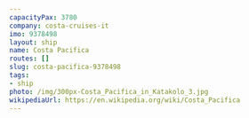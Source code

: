 ```yaml
---
capacityPax: 3780
company: costa-cruises-it
imo: 9378498
layout: ship
name: Costa Pacifica
routes: []
slug: costa-pacifica-9378498
tags:
- ship
photo: /img/300px-Costa_Pacifica_in_Katakolo_3.jpg
wikipediaUrl: https://en.wikipedia.org/wiki/Costa_Pacifica
---
```

